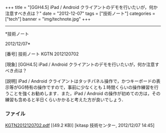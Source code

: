﻿+++
title = "[GGH4.5] iPad / Android クライアントのデモを行いたいが，何か注意すべき点は？"
date = "2012-12-07"
tags = ["技術ノート"]
categories = ["tech"]
banner = "img/technote.jpg"
+++

-----------------------------------------------------------------------------------------------------------------------------

*技術ノート

2012/12/07*


[番号]
技術ノート KGTN 2012120702

[現象]
[GGH4.5] iPad / Android
クライアントのデモを行いたいが，何か注意すべき点は？

[説明]
iPad / Android
クライアントはタッチパネル操作で，かつキーボードの表示等がGG特有の操作ですので，事前に少なくとも１時間くらいの操作練習を行うことを強くお勧めします．また，iPad
/ Android
の操作が初めての方は，その練習も含めると半日くらいかかると考えた方が良いでしょう．


### ファイル

 
 


[KGTN2012120702.pdf](http://techreport.kitasp.net/attachments/download/1142/KGTN2012120702.pdf)
 [(49.2 KB)] [kitasp 技術センター, 2012/12/07
14:45]


 


 

